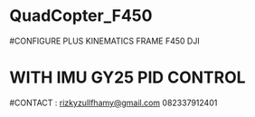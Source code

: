 # QuadCopter_F450

#CONFIGURE PLUS KINEMATICS FRAME F450 DJI
# WITH IMU GY25 PID CONTROL 

#CONTACT : rizkyzullfhamy@gmail.com
           082337912401
